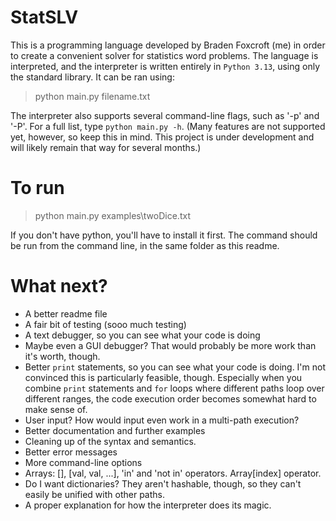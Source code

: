 # StatSLV
This is a programming language developed by Braden Foxcroft (me) in order to create a convenient solver for statistics word problems.
The language is interpreted, and the interpreter is written entirely in `Python 3.13`, using only the standard library. It can be ran using:

> python main.py filename.txt

The interpreter also supports several command-line flags, such as '-p' and '-P'. For a full list, type `python main.py -h`. (Many features are not supported yet, however, so keep this in mind. This project is under development and will likely remain that way for several months.)
# To run

> python main.py examples\twoDice.txt

If you don't have python, you'll have to install it first. The command should be run from the command line, in the same folder as this readme.

# What next?
- A better readme file
- A fair bit of testing (sooo much testing)
- A text debugger, so you can see what your code is doing
- Maybe even a GUI debugger? That would probably be more work than it's worth, though.
- Better `print` statements, so you can see what your code is doing. I'm not convinced this is particularly feasible, though. Especially when you combine `print` statements and `for` loops where different paths loop over different ranges, the code execution order becomes somewhat hard to make sense of.
- User input? How would input even work in a multi-path execution?
- Better documentation and further examples
- Cleaning up of the syntax and semantics.
- Better error messages
- More command-line options
- Arrays: [], [val, val, ...], 'in' and 'not in' operators. Array[index] operator.
- Do I want dictionaries? They aren't hashable, though, so they can't easily be unified with other paths.
- A proper explanation for how the interpreter does its magic.

